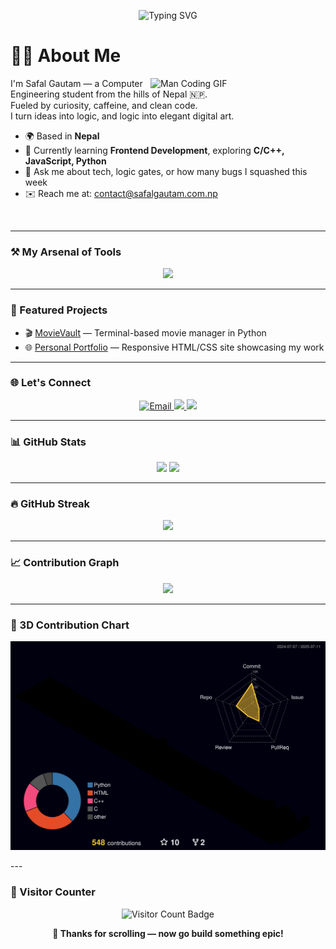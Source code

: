 <!-- Profile Banner -->
<p align="center">
  <img src="https://readme-typing-svg.demolab.com?font=Fira+Code&size=24&pause=1000&color=58A6FF&center=true&vCenter=true&width=435&lines=Hey!+I'm+Safal+Gautam+%F0%9F%91%8B;" alt="Typing SVG" />
</p>

<!-- About Me -->
# 👨‍💻 About Me

<img src="https://media.giphy.com/media/qgQUggAC3Pfv687qPC/giphy.gif" width="280" align="right" alt="Man Coding GIF" />

I'm Safal Gautam — a Computer Engineering student from the hills of Nepal 🇳🇵.  
Fueled by curiosity, caffeine, and clean code.  
I turn ideas into logic, and logic into elegant digital art.

- 🌍 Based in **Nepal**
- 🧠 Currently learning **Frontend Development**, exploring **C/C++, JavaScript, Python**
- 💬 Ask me about tech, logic gates, or how many bugs I squashed this week
- ✉️ Reach me at: [contact@safalgautam.com.np](mailto:contact@safalgautam.com.np)

<br clear="right"/>

---

### ⚒️ My Arsenal of Tools

<p align="center">
  <a href="https://skillicons.dev/icons?i=html,css,js,python,c,cpp,git,github,vscode,figma,linux">
    <img src="https://skillicons.dev/icons?i=html,css,js,python,c,cpp,git,github,vscode,figma,linux,ubuntu,arch" />
  </a>
</p>

---

### 🚀 Featured Projects

- 🎬 [MovieVault](https://github.com/safal-gautamm/movievault) — Terminal-based movie manager in Python  
- 🌐 [Personal Portfolio](https://safalgautam.com.np) — Responsive HTML/CSS site showcasing my work

---

### 🌐 Let's Connect

<p align="center">
  <a href="mailto:contact@safalgautam.com.np">
    <img src="https://skillicons.dev/icons?i=gmail" alt="Email" />
  </a>
  <a href="https://github.com/safal-gautamm">
    <img src="https://skillicons.dev/icons?i=github" />
  </a>
  <a href="https://www.linkedin.com/in/safal-gautamm/">
    <img src="https://skillicons.dev/icons?i=linkedin" />
  </a>
</p>

---

### 📊 GitHub Stats

<p align="center">
  <img src="https://github-readme-stats.vercel.app/api?username=safal-gautamm&show_icons=true&theme=algolia&count_private=true" height="180em"/>
  <img src="https://github-readme-stats.vercel.app/api/top-langs/?username=safal-gautamm&layout=compact&theme=algolia&langs_count=8" height="180em"/>
</p>

---

### 🔥 GitHub Streak

<p align="center">
  <img src="https://streak-stats.demolab.com?user=safal-gautamm&theme=algolia&hide_border=true" />
</p>

---

### 📈 Contribution Graph

<p align="center">
  <a href="https://github-readme-activity-graph.vercel.app/graph/?username=safal-gautamm&bg_color=1F222E&color=58A6FF&line=3ABEFF&point=FFFFFF&hide_border=true">
    <img src="https://github-readme-activity-graph.vercel.app/graph/?username=safal-gautamm&bg_color=1F222E&color=58A6FF&line=3ABEFF&point=FFFFFF&hide_border=true" />
  </a>
</p>

---

### 🧊 3D Contribution Chart

<p align="center">
  <img src="./profile-3d-contrib/profile-night-rainbow.svg" alt="3D Contribution Graph" />
</p>
---

### 🧭 Visitor Counter

<p align="center">
  <img src="https://komarev.com/ghpvc/?username=safal-gautamm&style=flat-square&color=58a6ff" alt="Visitor Count Badge"/>
</p>

<p align="center"><b>🚀 Thanks for scrolling — now go build something epic!</b></p>
